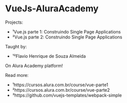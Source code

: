 # VueJs-AluraAcademy 
Projects:
* ¹Vue.js parte 1: Construindo Single Page Applications
* ²Vue.js parte 2: Construindo Single Page Applications

Taught by:
* ¹²Flavio Henrique de Souza Almeida

On Alura Academy platform!

Read more:
* ¹https://cursos.alura.com.br/course/vue-parte1
* ²https://cursos.alura.com.br/course/vue-parte2
* ³https://github.com/vuejs-templates/webpack-simple